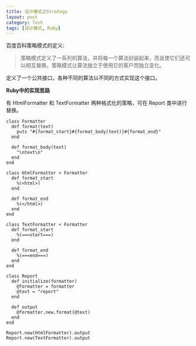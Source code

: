 ```yaml
---
title: 设计模式之Strategy
layout: post
category: Tech
tags: [设计模式, Ruby]
---
```


百度百科策略模式的定义:

> 策略模式定义了一系列的算法，并将每一个算法封装起来，而且使它们还可以相互替换。策略模式让算法独立于使用它的客户而独立变化。

定义了一个公共接口，各种不同的算法以不同的方式实现这个接口。


**Ruby中的实现思路**

有 HtmlFormatter 和 TextFormatter 两种格式化的策略，可在 Report 类中进行替换。

	class Formatter
	  def format(text)
	    puts "#{format_start}#{format_body(text)}#{format_end}"
	  end
	  
	  def format_body(text)
	    "\ntext\n"
	  end
	end
	
	class HtmlFormatter < Formatter
	  def format_start
	    %(<html>)
	  end
	  
	  def format_end
	    %(</html>)
	  end
	end
	
	class TextFormatter < Formatter
	  def format_start
	    %(===start===)
	  end
	  
	  def format_end
	    %(===end===)
	  end
	end
	
	class Report
	  def initialize(formatter)
	    @formatter = formatter
	    @text = "report"
	  end
	  
	  def output
	    @formatter.new.format(@text)
	  end
	end
	
	Report.new(HtmlFormatter).output
	Report.new(TextFormatter).output